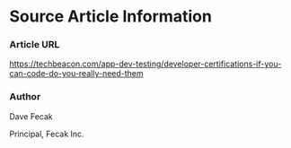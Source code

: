 # Source Article Information

### Article URL

https://techbeacon.com/app-dev-testing/developer-certifications-if-you-can-code-do-you-really-need-them

### Author

Dave Fecak

Principal, Fecak Inc.
